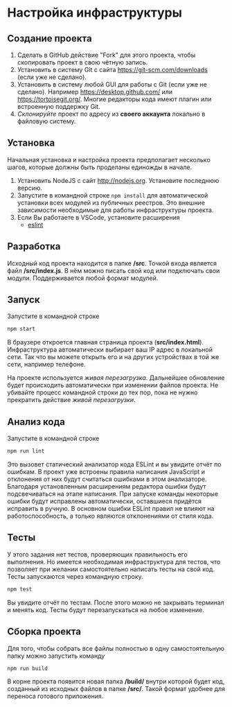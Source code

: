 # Настройка инфраструктуры

## Создание проекта

1. Сделать в GitHub действие "Fork" для этого проекта, чтобы скопировать проект в свою чётную запись.
2. Установить в систему Git с сайта https://git-scm.com/downloads (если уже не сделано).
3. Установить в систему любой GUI для работы с Git (если уже не сделано). Например https://desktop.github.com/ или https://tortoisegit.org/. Многие редакторы кода имеют плагин или встроенную поддержку Git.
4. *Склонируйте* проект по адресу из **своего аккаунта** локально в файловую систему.

## Установка

Начальная установка и настройка проекта предполагает несколько шагов, которые должны быть проделаны единожды в начале.

1. Установить NodeJS с сайт http://nodejs.org. Установите последнюю версию.
2. Запустите в командной строке `npm install` для автоматической установки всех модулей из публичных реестров. Это внешние зависимости необходимые для работы инфраструктуры проекта.
3. Если Вы работаете в VSCode, установите расширения
   - [eslint](https://marketplace.visualstudio.com/items?itemName=dbaeumer.vscode-eslint)

## Разработка

Исходный код проекта находится в папке **/src**. Точкой входа является файл **/src/index.js**. В нём можно писать свой код или подключать свои модули. Поддерживается любой формат модулей.

## Запуск

Запустите в командной строке

```bash
npm start
```

В браузере откроется главная страница проекта (**src/index.html**). Инфраструктура автоматически выбирает ваш IP адрес в локальной сети. Так что вы можете открыть его и на других устройствах в той же сети, например телефоне.

На проекте используется *живая перезагрузка*. Дальнейшее обновление будет происходить автоматически при изменении файлов проекта. Не убивайте процесс командной строки до тех пор, пока не нужно прекратить действие *живой перезагрузки*.

## Анализ кода

Запустите в командной строке

```bash
npm run lint
```

Это вызовет статический анализатор кода ESLint и вы увидите отчёт по ошибкам. В проект уже встроены правила написания JavaScript и отклонения от них будут считаться ошибками в этом анализаторе. Благодаря установленным расширениям редактора ошибки будут подсвечиваться на этапе написания. При запуске команды некоторые ошибки будут исправлены автоматически, оставшиеся придётся исправить в ручную. В основном ошибки ESLint правил не влияют на работоспособность, а только являются отклонениями от стиля кода.

## Тесты

У этого задания нет тестов, проверяющих правильность его выполнения. Но имеется необходимая инфраструктура для тестов, что позволяет при желании самостоятельно написать тесты на свой код. Тесты запускаются через командную строку.

```bash
npm test
```

Вы увидите отчёт по тестам. После этого можно не закрывать терминал и менять код. Тесты будут перезапускаться на любое изменение.

## Сборка проекта

Для того, чтобы собрать все файлы полностью в одну самостоятельную папку можно запустить команду

```bash
npm run build
```

В корне проекта появится новая папка **/build/** внутри которой будет код, созданный из исходных файлов в папке **/src/**. Такой формат удобнее для переноса готового приложения.